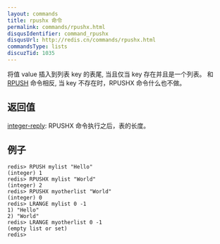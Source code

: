 ```yaml
---
layout: commands
title: rpushx 命令
permalink: commands/rpushx.html
disqusIdentifier: command_rpushx
disqusUrl: http://redis.cn/commands/rpushx.html
commandsType: lists
discuzTid: 1035
---
```


将值 value 插入到列表 key 的表尾, 当且仅当 key 存在并且是一个列表。 和 [RPUSH](/commands/rpush.html) 命令相反, 当 key 不存在时，RPUSHX 命令什么也不做。

## 返回值

[integer-reply](/topics/protocol.html#integer-reply): RPUSHX 命令执行之后，表的长度。

## 例子

	redis> RPUSH mylist "Hello"
	(integer) 1
	redis> RPUSHX mylist "World"
	(integer) 2
	redis> RPUSHX myotherlist "World"
	(integer) 0
	redis> LRANGE mylist 0 -1
	1) "Hello"
	2) "World"
	redis> LRANGE myotherlist 0 -1
	(empty list or set)
	redis> 